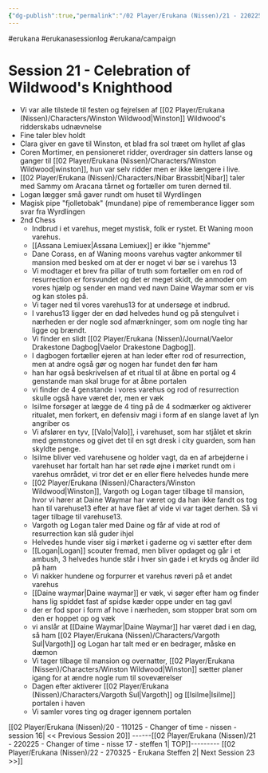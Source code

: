 ```yaml
---
{"dg-publish":true,"permalink":"/02 Player/Erukana (Nissen)/21 - 220225 - Changer of time - nisse 17 - steffen 1/"}
---
```


#erukana #erukanasessionlog #erukana/campaign 

# Session 21 - Celebration of Wildwood's Knighthood 

- Vi var alle tilstede til festen og fejrelsen af [[02 Player/Erukana (Nissen)/Characters/Winston Wildwood\|Winston]] Wildwood's ridderskabs udnævnelse
- Fine taler blev holdt 
- Clara giver en gave til Winston, et blad fra sol træet om hyllet af glas
- Coren Mortimer, en pensioneret ridder, overdrager sin datters lanse og ganger til [[02 Player/Erukana (Nissen)/Characters/Winston Wildwood\|winston]], hun var selv ridder men er ikke længere i live. 
- [[02 Player/Erukana (Nissen)/Characters/Nibar Brassbit\|Nibar]] taler med Sammy om Aracana tårnet og fortæller om turen derned til.
- Logan lægger små gaver rundt om huset til Wyrdlingen
- Magisk pipe "fjolletobak" (mundane) pipe of rememberance ligger som svar fra Wyrdlingen 
- 2nd Chess 
	- Indbrud i et varehus, meget mystisk, folk er rystet. Et Waning moon varehus. 
	- [[Assana Lemiuex\|Assana Lemiuex]] er ikke "hjemme"
	- Dane Corass, en af Waning moons varehus vagter ankommer til mansion med besked om at der er noget vi bør se i varehus 13
	- Vi modtager et brev fra pillar of truth som fortæller om en rod of resurrection er forsvundet og det er meget skidt, de anmoder om vores hjælp og sender en mand ved navn Daine Waymar som er vis og kan stoles på.
	- Vi tager ned til vores varehus13 for at undersøge et indbrud.
	- I varehus13 ligger der en død helvedes hund og på stengulvet i nærheden er der nogle sod afmærkninger, som om nogle ting har ligge og brændt.
	- Vi finder en slidt [[02 Player/Erukana (Nissen)/Journal/Vaelor Drakestone Dagbog\|Vaelor Drakestone Dagbog]]. 
	- I dagbogen fortæller ejeren at han leder efter rod of resurrection, men at andre også gør og nogen har fundet den før ham 
	- han har også beskrivelsen af et ritual til at åbne en portal og 4 genstande man skal bruge for at åbne portalen 
	- vi finder de 4 genstande i vores varehus og rod of resurrection skulle også have været der, men er væk
	- Isilme forsøger at lægge de 4 ting på de 4 sodmærker og aktiverer ritualet, men forkert, en defensiv magi i form af en slange lavet af lyn angriber os 
	- Vi afslører en tyv, [[Valo\|Valo]], i varehuset, som har stjålet et skrin med gemstones og givet det til en sgt dresk i city guarden, som han skyldte penge.
	- Isilme bliver ved varehusene og holder vagt, da en af arbejderne i varehuset har fortalt han har set røde øjne i mørket rundt om i varehus området, vi tror det er en eller flere helvedes hunde mere 
	- [[02 Player/Erukana (Nissen)/Characters/Winston Wildwood\|Winston]], Vargoth og Logan tager tilbage til mansion, hvor vi hører at Daine Waymar har været og da han ikke fandt os tog han til varehuse13 efter at have fået af vide vi var taget derhen. Så vi tager tilbage til varehuse13. 
	- Vargoth og Logan taler med Daine og får af vide at rod of resurrection kan slå guder ihjel
	- Helvedes hunde viser sig i mørket i gaderne og vi sætter efter dem 
	- [[Logan\|Logan]] scouter fremad, men bliver opdaget og går i et ambush, 3 helvedes hunde står i hver sin gade i et kryds og ånder ild på ham 
	- Vi nakker hundene og forpurrer et varehus røveri på et andet varehus 
	- [[Daine waymar\|Daine waymar]] er væk, vi søger efter ham og finder hans lig spiddet fast af spidse kæder oppe under en tag gavl 
	- der er fod spor i form af hove i nærheden, som stopper brat som om den er hoppet op og væk
	- vi anslår at [[Daine Waymar\|Daine Waymar]] har været død i en dag, så ham [[02 Player/Erukana (Nissen)/Characters/Vargoth Sul\|Vargoth]] og Logan har talt med er en bedrager, måske en dæmon
	- Vi tager tilbage til mansion og overnatter, [[02 Player/Erukana (Nissen)/Characters/Winston Wildwood\|Winston]] sætter planer igang for at ændre nogle rum til soveværelser 
	- Dagen efter aktiverer [[02 Player/Erukana (Nissen)/Characters/Vargoth Sul\|Vargoth]] og [[Isilme\|Isilme]] portalen i haven 
	- Vi samler vores ting og drager igennem portalen 

[[02 Player/Erukana (Nissen)/20 - 110125 - Changer of time - nissen - session 16\| << Previous Session 20]]  ------[[02 Player/Erukana (Nissen)/21 - 220225 - Changer of time - nisse 17 - steffen 1\| TOP]]---------   [[02 Player/Erukana (Nissen)/22 - 270325 - Erukana Steffen 2\| Next Session 23 >>]] 